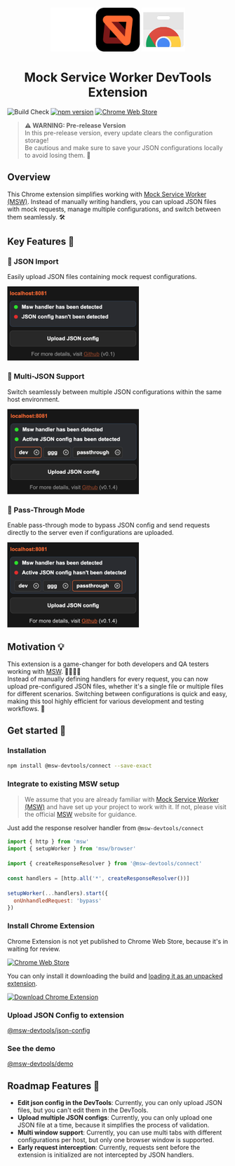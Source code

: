<p align="center">
  <img src="media/chrome-devtools.svg" width="100" alt="DevTools logo" />
  <img src="media/msw-logo.svg" width="100" alt="Mock Service Worker logo" />
  <img src="media/chrome-extension.svg" width="100" alt="Chrome Web Store logo" />
</p>

<h1 align="center">Mock Service Worker DevTools Extension</h1>

![Build Check](https://github.com/vkruglikov/msw-devtools-extension/actions/workflows/deploy.yml/badge.svg)
[![npm version](https://img.shields.io/npm/v/@msw-devtools/connect.svg)](https://www.npmjs.com/package/@msw-devtools/connect)
[![Chrome Web Store](https://img.shields.io/chrome-web-store/v/jkclaelcdjjledfendcippjbhngkhkpm.svg)](https://chrome.google.com/webstore/detail/jkclaelcdjjledfendcippjbhngkhkpm)

> **⚠️ WARNING: Pre-release Version**  
> In this pre-release version, every update clears the configuration storage!  
> Be cautious and make sure to save your JSON configurations locally to avoid losing them. 💾

## Overview

This Chrome extension simplifies working with [Mock Service Worker (MSW)](https://mswjs.io/). Instead of manually writing handlers, you can upload JSON files with mock requests, manage multiple configurations, and switch between them seamlessly. 🛠️

## Key Features 🌟

### 📂 JSON Import

Easily upload JSON files containing mock request configurations.

<img width="300px" src="./media/extension/statuses.png" />

### 🔄 Multi-JSON Support

Switch seamlessly between multiple JSON configurations within the same host environment.

<img width="300px" src="./media/extension/multi-configs.png" />

### 🚀 Pass-Through Mode

Enable pass-through mode to bypass JSON config and send requests directly to the server
even if configurations are uploaded.

<img width="300px" src="./media/extension/passthrough-mode.png" />

## Motivation 💡

This extension is a game-changer for both developers and QA testers working with [MSW](https://mswjs.io/). 🧑‍💻👩‍💻  
Instead of manually defining handlers for every request, you can now upload pre-configured JSON files, whether it's a single file or multiple files for different scenarios. Switching between configurations is quick and easy, making this tool highly efficient for various development and testing workflows. 🚀

## Get started 🚀

### Installation

```bash
npm install @msw-devtools/connect --save-exact
```

### Integrate to existing MSW setup

> We assume that you are already familiar with [Mock Service Worker (MSW)](https://mswjs.io/) and have
> set up your project to work with it. If not, please visit the official [MSW](https://mswjs.io/) website for guidance.

Just add the response resolver handler from `@msw-devtools/connect`

```javascript
import { http } from 'msw'
import { setupWorker } from 'msw/browser'

import { createResponseResolver } from '@msw-devtools/connect'

const handlers = [http.all('*', createResponseResolver())]

setupWorker(...handlers).start({
  onUnhandledRequest: 'bypass'
})
```

### Install Chrome Extension

Chrome Extension is not yet published to Chrome Web Store, because it's in waiting for review.

[![Chrome Web Store](https://img.shields.io/chrome-web-store/v/jkclaelcdjjledfendcippjbhngkhkpm.svg)](https://chrome.google.com/webstore/detail/jkclaelcdjjledfendcippjbhngkhkpm)

You can only install it downloading the build and [loading it as an unpacked extension](./packages/extension/README.md).

[![Download Chrome Extension](https://img.shields.io/badge/download-chrome_extension_dist-ff6a33)](https://github.com/vkruglikov/msw-devtools-extension/releases/tag/%40msw-devtools%2Fextension%40latest)

### Upload JSON Config to extension

[@msw-devtools/json-config](./packages/json-config/README.md)

### See the demo

[@msw-devtools/demo](https://vkruglikov.github.io/msw-devtools-extension/)

## Roadmap Features 🚧

- **Edit json config in the DevTools**: Currently, you can only upload JSON files, but you can't edit them in the DevTools.
- **Upload multiple JSON configs**: Currently, you can only upload one JSON file at a time, because
  it simplifies the process of validation.
- **Multi window support**: Currently, you can use multi tabs with different configurations per host, but only one browser window is supported.
- **Early request interception**: Currently, requests sent before the extension is initialized are not intercepted by JSON handlers.

